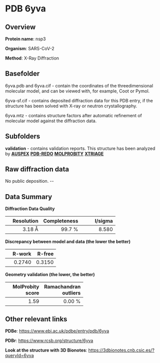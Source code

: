 # PDB 6yva

## Overview

**Protein name**: nsp3

**Organism**: SARS-CoV-2

**Method**: X-Ray Diffraction

## Basefolder

6yva.pdb and 6yva.cif - contain the coordinates of the threedimensional molecular model, and can be viewed with, for example, Coot or Pymol.

6yva-sf.cif - contains deposited diffraction data for this PDB entry, if the structure has been solved with X-ray or neutron crystallography.

6yva.mtz - contains structure factors after automatic refinement of molecular model against the diffraction data.

## Subfolders





**validation** - contains validation reports. This structure has been analyzed by [**AUSPEX**](https://github.com/thorn-lab/coronavirus_structural_task_force/tree/master/pdb/nsp3/SARS-CoV-2/6yva/validation/auspex) [**PDB-REDO**](https://github.com/thorn-lab/coronavirus_structural_task_force/tree/master/pdb/nsp3/SARS-CoV-2/6yva/validation/pdb-redo) [**MOLPROBITY**](https://github.com/thorn-lab/coronavirus_structural_task_force/tree/master/pdb/nsp3/SARS-CoV-2/6yva/validation/molprobity) [**XTRIAGE**](https://github.com/thorn-lab/coronavirus_structural_task_force/blob/master/pdb/nsp3/SARS-CoV-2/6yva/validation/Xtriage_output.log) 

## Raw diffraction data

No public deposition. --<br> 

## Data Summary
**Diffraction Data Quality**

|   | Resolution | Completeness| I/sigma |
|---|-------------:|----------------:|--------------:|
|   |3.18 Å|99.7  %|<img width=50/>8.580|

**Discrepancy between model and data (the lower the better)**

|   | **R-work**| **R-free**   
|---|-------------:|----------------:|           
||  0.2740|  0.3150|

**Geometry validation (the lower, the better)**

|   |**MolProbity<br>score**| **Ramachandran<br>outliers** 
|---|-------------:|----------------:|
||  1.59|  0.00 %|

 

 



## Other relevant links 
**PDBe**:  https://www.ebi.ac.uk/pdbe/entry/pdb/6yva
 
**PDBr**: https://www.rcsb.org/structure/6yva 

**Look at the structure with 3D Bionotes**: https://3dbionotes.cnb.csic.es/?queryId=6yva

